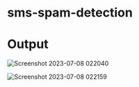 # sms-spam-detection
# Output
![Screenshot 2023-07-08 022040](https://github.com/AkarshanGupta/sms-spam-detection/assets/115368981/90c78939-54ee-4f2b-b98a-1706115ba7ca)

![Screenshot 2023-07-08 022159](https://github.com/AkarshanGupta/sms-spam-detection/assets/115368981/54c799c0-a22e-44b3-ba3a-c754bb6bc5a7)
